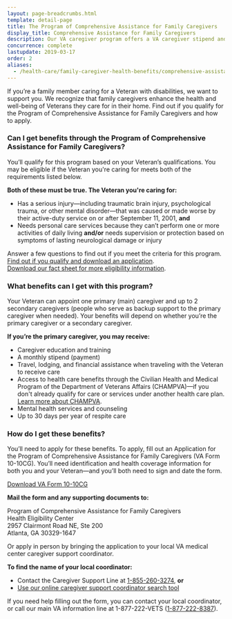 ```yaml
---
layout: page-breadcrumbs.html
template: detail-page
title: The Program of Comprehensive Assistance for Family Caregivers
display_title: Comprehensive Assistance for Family Caregivers
description: Our VA caregiver program offers a VA caregiver stipend and other support to family caregivers of post-9/11 Veterans with serious injuries. If you're caring for a Veteran, find out if you're eligible and how to apply for this VA caregiver pay and other benefits.
concurrence: complete
lastupdate: 2019-03-17
order: 2
aliases:
  - /health-care/family-caregiver-health-benefits/comprehensive-assistance-family-caregivers/
---
```

<div class="va-introtext">

If you’re a family member caring for a Veteran with disabilities, we want to support you. We recognize that family caregivers enhance the health and well-being of Veterans they care for in their home. Find out if you qualify for the Program of Comprehensive Assistance for Family Caregivers and how to apply.

</div>

<div class="feature" markdown=“1”>

### Can I get benefits through the Program of Comprehensive Assistance for Family Caregivers?
You’ll qualify for this program based on your Veteran’s qualifications. You may be eligible if the Veteran you're caring for meets both of the requirements listed below.

**Both of these must be true. The Veteran you're caring for:**

- Has a serious injury—including traumatic brain injury, psychological trauma, or other mental disorder—that was caused or made worse by their active-duty service on or after September 11, 2001, **and**
- Needs personal care services because they can’t perform one or more activities of daily living **and/or** needs supervision or protection based on symptoms of lasting neurological damage or injury

Answer a few questions to find out if you meet the criteria for this program. <br>
[Find out if you qualify and download an application](https://www.va.gov/healthbenefits/resources/Caregiver_Eligibility_Check.asp).<br>
[Download our fact sheet for more eligibility information](https://www.caregiver.va.gov/pdfs/PCAFC%20Eligibility%20Fact%20Sheet%205.2016-%20508%20Compliant.pdf).

</div>

### What benefits can I get with this program? 

Your Veteran can appoint one primary (main) caregiver and up to 2 secondary caregivers (people who serve as backup support to the primary caregiver when needed). Your benefits will depend on whether you’re the primary caregiver or a secondary caregiver.

**If you’re the primary caregiver, you may receive:**
- Caregiver education and training
- A monthly stipend (payment)
- Travel, lodging, and financial assistance when traveling with the Veteran to receive care
- Access to health care benefits through the Civilian Health and Medical Program of the Department of Veterans Affairs (CHAMPVA)—if you don't already qualify for care or services under another health care plan.<br>
[Learn more about CHAMPVA](/health-care/family-caregiver-benefits/champva/).
- Mental health services and counseling
- Up to 30 days per year of respite care

### How do I get these benefits?

You’ll need to apply for these benefits. To apply, fill out an Application for the Program of Comprehensive Assistance for Family Caregivers (VA Form 10-10CG). You’ll need identification and health coverage information for both you and your Veteran—and you’ll both need to sign and date the form.<br>

[Download VA Form 10-10CG](/health-care/forms/vha-10-10CG.pdf)

**Mail the form and any supporting documents to:**

<p class='va-address-block'>
Program of Comprehensive Assistance for Family Caregivers<br>
Health Eligibility Center<br>
2957 Clairmont Road NE, Ste 200<br>
Atlanta, GA 30329-1647
</p>

Or apply in person by bringing the application to your local VA medical center caregiver support coordinator.

**To find the name of your local coordinator:**

- Contact the Caregiver Support Line at <a href='tel:+1-855-260-3274'>1-855-260-3274</a>, **or** 
- [Use our online caregiver support coordinator search tool](https://www.caregiver.va.gov/help_landing.asp)

If you need help filling out the form, you can contact your local coordinator, or call our main VA information line at 1-877-222-VETS (<a href='tel:+1-877-222-8387'>1-877-222-8387</a>).
